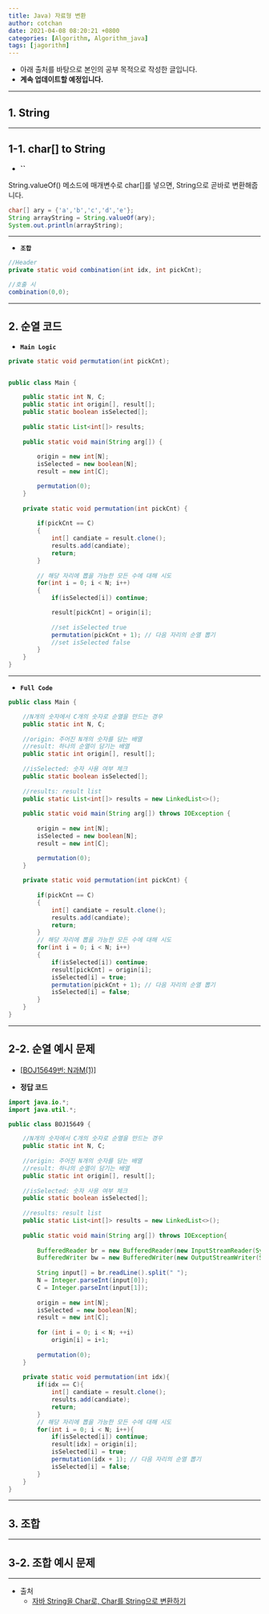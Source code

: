 ```yaml
---
title: Java) 자료형 변환
author: cotchan
date: 2021-04-08 08:20:21 +0800
categories: [Algorithm, Algorithm_java]
tags: [jagorithm]     
---
```


+ 아래 출처를 바탕으로 본인의 공부 목적으로 작성한 글입니다.    
+ **계속 업데이트할 예정입니다.**

---

## 1. String

---

## 1-1. char[] to String

+ **``**

String.valueOf() 메소드에 매개변수로 char[]를 넣으면, String으로 곧바로 변환해줍니다.

```java
char[] ary = {'a','b','c','d','e'};
String arrayString = String.valueOf(ary);
System.out.println(arrayString);
```

---

+ **`조합`**

```java
//Header
private static void combination(int idx, int pickCnt);

//호출 시
combination(0,0);
```

---

## 2. 순열 코드

+ **`Main Logic`**

```java
private static void permutation(int pickCnt);


public class Main {

	public static int N, C;
	public static int origin[], result[];
	public static boolean isSelected[];
  
	public static List<int[]> results;
	
	public static void main(String arg[]) {
				
		origin = new int[N];
		isSelected = new boolean[N];
		result = new int[C];

		permutation(0);
	}
	
	private static void permutation(int pickCnt) {
	
		if(pickCnt == C)
		{
			int[] candiate = result.clone();
			results.add(candiate);
			return;
		}
    
		// 해당 자리에 뽑을 가능한 모든 수에 대해 시도
		for(int i = 0; i < N; i++)
		{
			if(isSelected[i]) continue;

			result[pickCnt] = origin[i];
			
			//set isSelected true
			permutation(pickCnt + 1); // 다음 자리의 순열 뽑기
			//set isSelected false
		}
	}    
}  
```

---

+ **`Full Code`**

```java
public class Main {

  	//N개의 숫자에서 C개의 숫자로 순열을 만드는 경우
	public static int N, C;
  
  	//origin: 주어진 N개의 숫자를 담는 배열
  	//result: 하나의 순열이 담기는 배열
	public static int origin[], result[];
  
  	//isSelected: 숫자 사용 여부 체크
	public static boolean isSelected[];
  
  	//results: result list
	public static List<int[]> results = new LinkedList<>();
	
	public static void main(String arg[]) throws IOException {
				
		origin = new int[N];
		isSelected = new boolean[N];
		result = new int[C];

		permutation(0);
	}
	
	private static void permutation(int pickCnt) {
	
		if(pickCnt == C)
		{
			int[] candiate = result.clone();
			results.add(candiate);
			return;
		}
		// 해당 자리에 뽑을 가능한 모든 수에 대해 시도
		for(int i = 0; i < N; i++)
		{
			if(isSelected[i]) continue;
			result[pickCnt] = origin[i];
			isSelected[i] = true;
			permutation(pickCnt + 1); // 다음 자리의 순열 뽑기
			isSelected[i] = false;
		}
	}    
}  
```

---

## 2-2. 순열 예시 문제

+ [[BOJ15649번: N과M(1)]](https://www.acmicpc.net/problem/15649)

+ **정답 코드**

```java
import java.io.*;
import java.util.*;

public class BOJ15649 {

  	//N개의 숫자에서 C개의 숫자로 순열을 만드는 경우
	public static int N, C;
  
  	//origin: 주어진 N개의 숫자를 담는 배열
  	//result: 하나의 순열이 담기는 배열
	public static int origin[], result[];
  
  	//isSelected: 숫자 사용 여부 체크
	public static boolean isSelected[];
  
  	//results: result list
	public static List<int[]> results = new LinkedList<>();
	
	public static void main(String arg[]) throws IOException{
		
		BufferedReader br = new BufferedReader(new InputStreamReader(System.in));
		BufferedWriter bw = new BufferedWriter(new OutputStreamWriter(System.out));
		
		String input[] = br.readLine().split(" ");
		N = Integer.parseInt(input[0]);
		C = Integer.parseInt(input[1]);
		
		origin = new int[N];
		isSelected = new boolean[N];
		result = new int[C];
		
		for (int i = 0; i < N; ++i)
			origin[i] = i+1;
		
		permutation(0);
	}
	
	private static void permutation(int idx){
		if(idx == C){
			int[] candiate = result.clone();
			results.add(candiate);
			return;
		}
		// 해당 자리에 뽑을 가능한 모든 수에 대해 시도
		for(int i = 0; i < N; i++){
			if(isSelected[i]) continue;
			result[idx] = origin[i];
			isSelected[i] = true;
			permutation(idx + 1); // 다음 자리의 순열 뽑기
			isSelected[i] = false;
		}
	}    
}
```

---

## 3. 조합

---

## 3-2. 조합 예시 문제


---

+ 출처
  + [자바 String을 Char로, Char를 String으로 변환하기](https://kutar37.tistory.com/entry/%EC%9E%90%EB%B0%94-String%EC%9D%84-Char%EB%A1%9C-Char%EB%A5%BC-String%EC%9C%BC%EB%A1%9C-%EB%B3%80%ED%99%98%ED%95%98%EA%B8%B0) 
